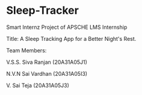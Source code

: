 # Sleep-Tracker

Smart Internz Project of APSCHE LMS Internship

Title: A Sleep Tracking App for a Better Night's Rest.

Team Members:

V.S.S. Siva Ranjan (20A31A05J1)
 
N.V.N Sai Vardhan (20A31A05I3)

V. Sai Teja (20A31A05J3)